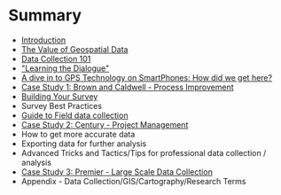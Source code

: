 # Summary

* [Introduction](README.md)
* [The Value of Geospatial Data](the-value-of-geospatial-data.md)
* [Data Collection 101](data-collection-101.md)
* ["Learning the Dialogue"](learning-the-dialogue-and-the-technology.md)
* [A dive in to GPS Technology on SmartPhones: How did we get here?](a-dive-in-to-gps-technology.md)
* [Case Study 1: Brown and Caldwell - Process Improvement](case-study-1.md)
* [Building Your Survey](building-your-survey.md)
* Survey Best Practices
* [Guide to Field data collection](guide_to_field_data_collection.md)
* [Case Study 2: Century - Project Management](case-study-2.md)
* How to get more accurate data
* Exporting data for further analysis
* Advanced Tricks and Tactics/Tips for professional data collection / analysis
* [Case Study 3: Premier - Large Scale Data Collection](case-study-3.md)
* Appendix - Data Collection/GIS/Cartography/Research Terms


